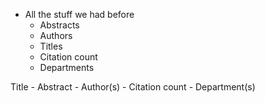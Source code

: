 - All the stuff we had before
  - Abstracts
  - Authors
  - Titles
  - Citation count
  - Departments


Title
    - Abstract
    - Author(s)
    - Citation count
    - Department(s)